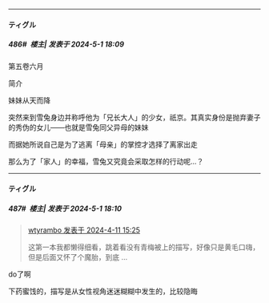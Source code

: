 ﻿
*****

####  ティグル  
##### 486#         楼主| 发表于 2024-5-1 18:09

第五卷六月

简介

妹妹从天而降

突然来到雪兔身边并称呼他为「兄长大人」的少女，祇京。其真实身份是抛弃妻子的秀伪的女儿——也就是雪兔同父异母的妹妹

而据她所说自己是为了逃离「母亲」的掌控才选择了离家出走

那么为了「家人」的幸福，雪兔又究竟会采取怎样的行动呢...？

*****

####  ティグル  
##### 487#         楼主| 发表于 2024-5-1 18:10

<blockquote><a href="httphttps://bbs.saraba1st.com/2b/forum.php?mod=redirect&amp;goto=findpost&amp;pid=64559655&amp;ptid=1988642" target="_blank">wtyrambo 发表于 2024-4-11 15:25</a>

这第一本我都懒得细看，跳着看没有青梅被上的描写，好像只是黄毛口嗨，但是后面又怀了个魔胎，到底 ...</blockquote>
do了啊

下药蜜饯的，描写是从女性视角迷迷糊糊中发生的，比较隐晦


